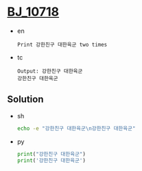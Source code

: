 # [BJ_10718](https://acmicpc.net/problem/10718)

* en

  ```en
  Print 강한친구 대한육군 two times
  ```

* tc

  ```tc
  Output: 강한친구 대한육군
  강한친구 대한육군
  ```

## Solution

* sh

  ```sh
  echo -e "강한친구 대한육군\n강한친구 대한육군"
  ```

* py

  ```py
  print("강한친구 대한육군")
  print('강한친구 대한육군')
  ```
